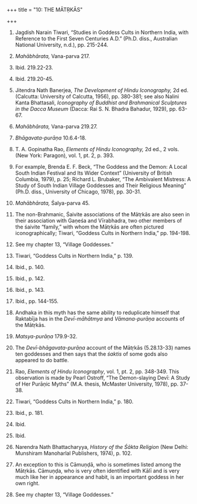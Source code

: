 +++
title = "10: THE MĀTṚKĀS"

+++

1. Jagdish Narain Tiwari, “Studies in Goddess Cults in Northern India, with Reference to the First Seven Centuries A.D.” \(Ph.D. diss., Australian National University, n.d.\), pp. 215-244.

2. *Mahābhārata,* Vana-parva 217.

3. Ibid. 219.22-23.

4. Ibid. 219.20-45.

5. Jitendra Nath Banerjea, *The Development of Hindu Iconography,* 2d ed. \(Calcutta: University of Calcutta, 1956\), pp. 380-381; see also Nalini Kanta Bhattasali, *Iconography of Buddhist and Brahmanical Sculptures in the Dacca Museum* \(Dacca: Rai S. N. Bhadra Bahadur, 1929\), pp. 63-67.

6. *Mahābhārata,* Vana-parva 219.27.

7. *Bhāgavata-purāṇa* 10.6.4-18.

8. T. A. Gopinatha Rao, *Elements of Hindu Iconography,* 2d ed., 2 vols. \(New York: Paragon\), vol. 1, pt. 2, p. 393.

9. For example, Brenda E. F. Beck, “The Goddess and the Demon: A Local South Indian Festival and Its Wider Context” \(University of British Columbia, 1979\), p. 25; Richard L. Brubaker, “The Ambivalent Mistress: A Study of South Indian Village Goddesses and Their Religious Meaning” \(Ph.D. diss., University of Chicago, 1978\), pp. 30-31.

10. *Mahābhārata,* Śalya-parva 45.

11. The non-Brahmanic, Śaivite associations of the Mātṛkās are also seen in their association with Gaṇeśa and Vīrabhadra, two other members of the śaivite “family,” with whom the Mātṛkās are often pictured iconographically; Tiwari, “Goddess Cults in Northern India,” pp. 194-198.

12. See my chapter 13, “Village Goddesses.”

13. Tiwari, “Goddess Cults in Northern India,” p. 139.

14. Ibid., p. 140.

15. Ibid., p. 142.

16. Ibid., p. 143.

17. Ibid., pp. 144-155.

18. Andhaka in this myth has the same ability to reduplicate himself that Raktabīja has in the *Devī-māhātmya* and *Vāmana-purāṇa* accounts of the Mātṛkās.

19. *Matsya-purāṇa* 179.9-32.

20. The *Devī-bhāgavata-purāṇa* account of the Mātṛkās \(5.28.13-33\) names ten goddesses and then says that the *śaktis* of some gods also appeared to do battle.

21. Rao, *Elements of Hindu Iconography*, vol. 1, pt. 2, pp. 348-349. This observation is made by Pearl Ostroff, “The Demon-slaying Devī: A Study of Her Purāṇic Myths” \(M.A. thesis, McMaster University, 1978\), pp. 37-38.

22. Tiwari, “Goddess Cults in Northern India,” p. 180.

23. Ibid., p. 181.

24. Ibid.

25. Ibid.

26. Narendra Nath Bhattacharyya, *History of the Śākta Religion* \(New Delhi: Munshiram Manoharlal Publishers, 1974\), p. 102.

27. An exception to this is Cāmuṇḍā, who is sometimes listed among the Mātṛkās. Cāmuṇḍa, who is very often identified with Kālī and is very much like her in appearance and habit, is an important goddess in her own right.

28. See my chapter 13, “Village Goddesses.”


